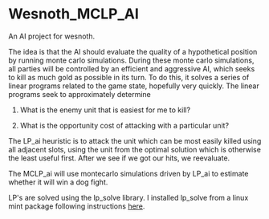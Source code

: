 Wesnoth_MCLP_AI
===============

An AI project for wesnoth.

The idea is that the AI should evaluate the quality of a hypothetical position by running monte carlo simulations. 
During these monte carlo simulations, all parties will be controlled by an efficient and aggressive AI, which seeks
to kill as much gold as possible in its turn. To do this, it solves a series of linear programs related to the game
state, hopefully very quickly. The linear programs seek to approximately determine

1) What is the enemy unit that is easiest for me to kill?

2) What is the opportunity cost of attacking with a particular unit?

The LP_ai heuristic is to attack the unit which can be most easily killed using all adjacent slots, using the 
unit from the optimal solution which is otherwise the least useful first. After we see if we got our hits, we reevaluate.

The MCLP_ai will use montecarlo simulations driven by LP_ai to estimate whether it will win a dog fight.

LP's are solved using the lp_solve library. I installed lp_solve from a linux mint package following instructions <a href="http://web.mit.edu/lpsolve/doc/Build.htm#Implicit linking with the lpsolve static library ">here</a>.

